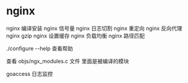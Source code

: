 # nginx

nginx 编译安装
nginx 信号量
nginx 日志切割
nginx 重定向
nginx 反向代理
nginx gzip
nginx 设置缓存
nginx 负载均衡
nginx 路径匹配

./configure --help 查看帮助

查看 objs/ngx_modules.c 文件 里面是被编译的模块

goaccess 日志监控